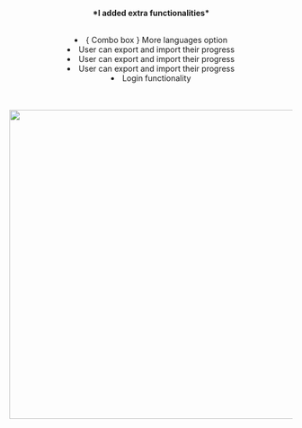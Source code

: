 <p align="center"><strong>*I added extra functionalities*</strong></p>
<br>
<li align="center">{ Combo box } More languages option</li>
<li align="center">User can export and import their progress</li>
<li align="center">User can export and import their progress</li>
<li align="center">User can export and import their progress</li>
<li align="center"> Login functionality </li>
<br>
<br>
<p align="center">
<img src="images/1.gif" width=550>
</p>



